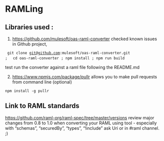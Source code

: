 # RAMLing

## Libraries used :

1) https://github.com/mulesoft/oas-raml-converter 
checked known issues in Github project, 

<code> git clone git@github.com:mulesoft/oas-raml-converter.git ; </code>
<code> cd oas-raml-converter ; npm install ; npm run build </code>

test run the converter against a raml file following the README.md

2) https://www.npmjs.com/package/pullr allows you to make pull requests from command line (optional)

<code>npm install -g pullr </code>



## Link to RAML standards
https://github.com/raml-org/raml-spec/tree/master/versions
review major changes from 0.8 to 1.0 when converting your RAML using tool - especially with “schemas”, “securedBy”, “types”, “!include” ask Uri or in #raml channel. ;) 
